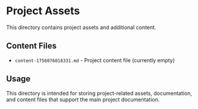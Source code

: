# Project Assets

This directory contains project assets and additional content.

## Content Files

- `content-1756076018331.md` - Project content file (currently empty)

## Usage

This directory is intended for storing project-related assets, documentation, and content files that support the main project documentation.
